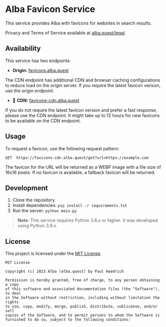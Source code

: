 # Alba Favicon Service
This service provides Alba with favicons for websites in search results.

Privacy and Terms of Service available at [alba.quest/legal](https://alba.quest/legal).

## Availability
This service has two endpoints:

- **Origin:** [favicons.alba.quest](https://favicons.alba.quest)

The CDN endpoint has additional CDN and browser caching configurations to reduce load on the origin server. If you require the latest favicon verison, use the origin endpoint. 

- 🚀 **CDN:** [favicons-cdn.alba.quest](https://favicons-cdn.alba.quest)

If you do not require the latest favicon version and prefer a fast response, please use the CDN endpoint. It might take up to 12 hours for new favicons to be available on the CDN endpoint.

## Usage
To request a favicon, use the following request pattern:
```http
GET  https://favicons-cdn.alba.quest/get?url=https://example.com
```
The favicon for the URL will be returned as a WEBP image with a file size of 16x16 pixels. If no favicon is available, a fallback favicon will be returned.

## Development
1. Clone the repository
2. Install dependencies: `pip install -r requirements.txt`
3. Run the server: `python main.py`

> **Note**: This service requires Python 3.6.x or higher. It was developed using Python 3.9.x.

## License
This project is licensed under the [MIT License](LICENSE).

```text
MIT License

Copyright (c) 2023 Alba (alba.quest) by Paul Haedrich

Permission is hereby granted, free of charge, to any person obtaining a copy
of this software and associated documentation files (the "Software"), to deal
in the Software without restriction, including without limitation the rights
to use, copy, modify, merge, publish, distribute, sublicense, and/or sell
copies of the Software, and to permit persons to whom the Software is
furnished to do so, subject to the following conditions:
```